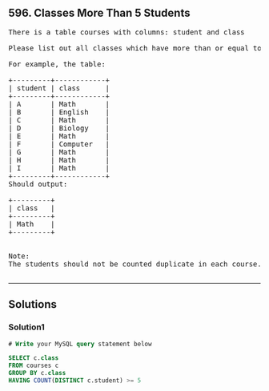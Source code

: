 ## 596. Classes More Than 5 Students
<pre>
There is a table courses with columns: student and class

Please list out all classes which have more than or equal to 5 students.

For example, the table:

+---------+------------+
| student | class      |
+---------+------------+
| A       | Math       |
| B       | English    |
| C       | Math       |
| D       | Biology    |
| E       | Math       |
| F       | Computer   |
| G       | Math       |
| H       | Math       |
| I       | Math       |
+---------+------------+
Should output:

+---------+
| class   |
+---------+
| Math    |
+---------+
 

Note:
The students should not be counted duplicate in each course.

</pre>
------------------------------------------------------------

## Solutions

### Solution1
```sql
# Write your MySQL query statement below

SELECT c.class
FROM courses c
GROUP BY c.class
HAVING COUNT(DISTINCT c.student) >= 5

```

